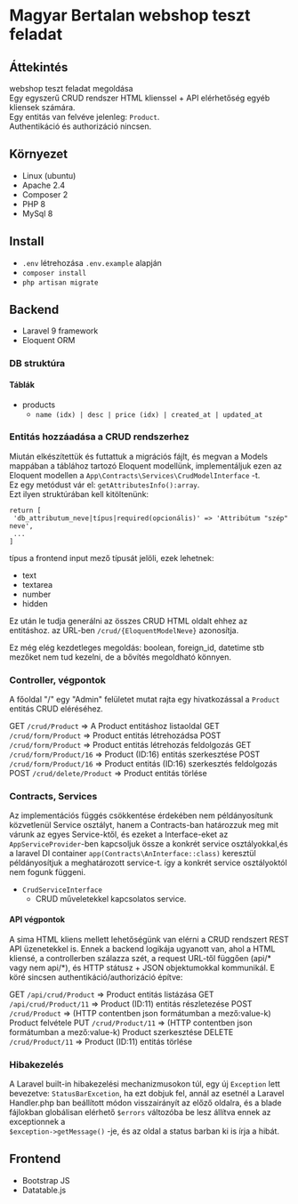 # Magyar Bertalan webshop teszt feladat

## Áttekintés

webshop teszt feladat megoldása  
Egy egyszerű CRUD rendszer HTML klienssel + API elérhetőség egyéb kliensek számára.  
Egy entitás van felvéve jelenleg: `Product`.  
Authentikáció és authorizáció nincsen.


## Környezet

- Linux (ubuntu)
- Apache 2.4
- Composer 2
- PHP 8
- MySql 8

## Install

- `.env` létrehozása `.env.example` alapján
- `composer install`
- `php artisan migrate`

## Backend

- Laravel 9 framework
- Eloquent ORM

### DB struktúra
#### Táblák

- products
    - `name (idx) | desc | price (idx) | created_at | updated_at`
        
### Entitás hozzáadása a CRUD rendszerhez
Miután elkészítettük és futtattuk a migrációs fájlt, és megvan a Models mappában a táblához tartozó Eloquent modellünk, 
implementáljuk ezen az Eloquent modellen a `App\Contracts\Services\CrudModelInterface` -t.  
Ez egy metódust vár el: `getAttributesInfo():array`.  
Ezt ilyen struktúrában kell kitöltenünk:

```
return [
 'db_attributum_neve|típus|required(opcionális)' => 'Attribútum "szép" neve',
 ...
]
```
típus a frontend input mező típusát jelöli, ezek lehetnek:
- text
- textarea
- number
- hidden
 
Ez után le tudja generálni az összes CRUD HTML oldalt ehhez az entitáshoz. az URL-ben `/crud/{EloquentModelNeve}` azonosítja.

Ez még elég kezdetleges megoldás: boolean, foreign_id, datetime stb mezőket nem tud kezelni, de a bővítés megoldható könnyen.

### Controller, végpontok
A főoldal "/" egy "Admin" felületet mutat rajta egy hivatkozással a `Product` entitás CRUD eléréséhez.  

GET `/crud/Product` => A Product entitáshoz listaoldal
GET `/crud/form/Product` => Product entitás létrehozádsa
POST `/crud/form/Product` => Product entitás létrehozás feldolgozás
GET `/crud/form/Product/16` => Product (ID:16) entitás szerkesztése
POST `/crud/form/Product/16` => Product entitás (ID:16) szerkesztés feldolgozás
POST `/crud/delete/Product` => Product entitás törlése



### Contracts, Services

Az implementációs függés csökkentése érdekében nem példányosítunk közvetlenül Service osztályt, hanem a Contracts-ban
határozzuk meg
mit várunk az egyes Service-ktől, és ezeket a Interface-eket az `AppServiceProvider`-ben kapcsoljuk össze a konkrét
service osztályokkal,és a laravel DI container `app(Contracts\AnInterface::class)` keresztül példányosítjuk a
meghatározott
service-t. így a konkrét service osztályoktól nem fogunk függeni.

- `CrudServiceInterface`
    - CRUD műveletekkel kapcsolatos service.


#### API végpontok
A sima HTML kliens mellett lehetőségünk van elérni a CRUD rendszert REST API üzenetekkel is. Ennek a backend logikája ugyanott van,
ahol a HTML kliensé, a controllerben szálazza szét, a request URL-től függően (api/* vagy nem api/*), és HTTP státusz +
JSON objektumokkal kommunikál. E köré sincsen authentikáció/authorizáció építve:

GET `/api/crud/Product` => Product entitás listázása
GET `/api/crud/Product/11` => Product (ID:11) entitás részletezése
POST `/crud/Product` => (HTTP contentben json formátumban a mező:value-k) Product felvétele
PUT `/crud/Product/11` => (HTTP contentben json formátumban a mező:value-k) Product szerkesztése
DELETE `/crud/Product/11` => Product (ID:11) entitás törlése


### Hibakezelés

A Laravel built-in hibakezelési mechanizmusokon túl, egy új `Exception` lett bevezetve: `StatusBarExcetion`, ha ezt
dobjuk fel, annál az esetnél a Laravel Handler.php ban beállított
módon visszairányít az előző oldalra, és a blade fájlokban globálisan elérhető `$errors` változóba be lesz állítva ennek
az exceptionnek a  
`$exception->getMessage()` -je, és az oldal a status barban ki is írja a hibát.

## Frontend
- Bootstrap JS
- Datatable.js
